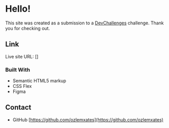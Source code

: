 # Hello!

This site was created as a submission to a [DevChallenges](https://devchallenges.io/challenges) challenge. Thank you for checking out.

## Link

Live site URL: []

### Built With

- Semantic HTML5 markup
- CSS Flex
- Figma

## Contact

- GitHub [https://github.com/ozlemxates](https://github.com/ozlemxates)

